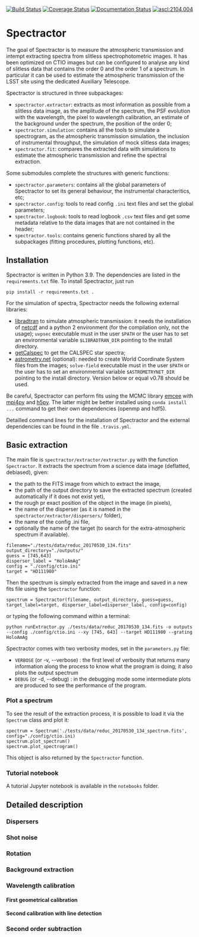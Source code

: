 [![Build Status](https://travis-ci.org/LSSTDESC/Spectractor.svg?branch=master)](https://travis-ci.org/LSSTDESC/Spectractor)
[![Coverage Status](https://coveralls.io/repos/github/LSSTDESC/Spectractor/badge.svg?branch=master)](https://coveralls.io/github/LSSTDESC/Spectractor?branch=master)
[![Documentation Status](https://readthedocs.org/projects/spectractor/badge/?version=latest)](https://spectractor.readthedocs.io/en/latest/?badge=latest)
<a href="https://ascl.net/2104.004"><img src="https://img.shields.io/badge/ascl-2104.004-blue.svg?colorB=262255" alt="ascl:2104.004" /></a>

# Spectractor

The goal of Spectractor is to measure the atmospheric transmission and intempt extracting spectra from slitless spectrophotometric images. It has been optimized on CTIO images but can be configured to analyse any kind of slitless data that contains the order 0 and the order 1 of a spectrum. In particular it can  be used to estimate the atmospheric transmission of the LSST site using the dedicated  Auxiliary Telescope. 

Spectractor is structured in three subpackages: 
- `spectractor.extractor`: extracts as most information as possible from a slitless data  image, as the amplitude of the spectrum, the PSF evolution with the wavelength, the pixel to wavelength calibration, an estimate of the background under the spectrum, the position of the order 0;
- `spectractor.simulation`: contains all the tools to simulate a spectrogram, as the atmospheric transmission simulation, the inclusion of instrumental throughput, the simulation of mock  slitless  data images;
- `spectractor.fit`: compares the extracted data with simulations to estimate the atmospheric transmission and refine the spectral extraction.

Some submodules complete the structures with generic functions:
- `spectractor.parameters`: contains all the global parameters of Spectractor to set its general behaviour, the instrumental characteritics, etc;
- `spectractor.config`: tools to read config `.ini` text files and set the global parameters;
- `spectractor.logbook`: tools to read logbook `.csv` text files and get some metadata relative to the data images that are not contained in the header;
- `spectractor.tools`: contains generic functions shared by all  the subpackages (fitting procedures, plotting functions, etc).


## Installation

Spectractor is written in Python 3.9. The dependencies are listed in the `requirements.txt` file. To install Spectractor, just run
```
pip install -r requirements.txt .
```
For the simulation of spectra, Spectractor needs the following external libraries:
- [libradtran](http://www.libradtran.org/doku.php) to simulate atmospheric transmission: it needs the installation of [netcdf](https://www.unidata.ucar.edu/software/netcdf/) and a python 2 environment (for the compilation only, not the usage); `uvpsec` executable must in the user `$PATH` or the user has to set an environmental variable `$LIBRADTRAN_DIR` pointing to the install directory.
- [getCalspec](https://github.com/LSSTDESC/getCalspec) to get the CALSPEC star spectra;
- [astrometry.net](https://astrometrynet.readthedocs.io/en/latest/) (optional): needed to create World Coordinate System files from the images; `solve-field` executable must in the user `$PATH` or the user has to set an environmental variable `$ASTROMETRYNET_DIR` pointing to the install directory. Version below or equal v0.78 should be used.

Be careful, Spectractor can perform fits using the MCMC library [emcee](https://emcee.readthedocs.io/en/stable/) with [mpi4py](https://mpi4py.readthedocs.io/en/stable/) and [h5py](https://www.h5py.org/).  The latter might be better installed using `conda install ...` command to get their own dependencies (openmp and hdf5).

Detailled command lines for the installation of Spectractor and the external dependencies can be found in the file `.travis.yml`.

## Basic extraction

The main file is `spectractor/extractor/extractor.py` with the function `Spectractor`. It extracts the spectrum from a science data image (deflatted, debiased), given:
- the path to the FITS image from which to extract the image, 
- the path of the output directory to save the extracted spectrum (created automatically if it does not exist yet),
- the rough pr exact position of the object in the image (in pixels),
- the name of the disperser (as it is named in the `spectractor/extractor/dispersers/` folder),
- the name of the config .ini file,
- optionally the name of the target (to search for the extra-atmospheric spectrum if available).

```
filename="./tests/data/reduc_20170530_134.fits"
output_directory="./outputs/"
guess = [745,643]
disperser_label = "HoloAmAg"
config = "./config/ctio.ini"
target = "HD111980"
```

Then the spectrum is simply extracted from the image and saved in a new fits file using the `Spectractor` function:
```
spectrum = Spectractor(filename, output_directory, guess=guess, target_label=target, disperser_label=disperser_label, config=config)
```

or typing the following command within a terminal:
```
python runExtractor.py ./tests/data/reduc_20170530_134.fits -o outputs --config ./config/ctio.ini --xy [745, 643] --target HD111980 --grating HoloAmAg
```

Spectractor comes with two verbosity modes, set in the `parameters.py` file:
- `VERBOSE` (or -v, --verbose) : the first level of verbosity that returns many information along the process to know what the program is doing; it also plots the output spectrum
- `DEBUG` (or -d, --debug) : in the debugging mode some intermediate plots are produced to see the performance of the program.

### Plot a spectrum

To see the result of the extraction process, it is possible to load it via the `Spectrum` class and plot it:
```
spectrum = Spectrum('./tests/data/reduc_20170530_134_spectrum.fits', config="./config/ctio.ini)
spectrum.plot_spectrum()
spectrum.plot_spectrogram()
```
This object is also returned by the `Spectractor` function.

### Tutorial notebook

A tutorial Jupyter notebook is available in the `notebooks` folder.

## Detailed description

### Dispersers

### Shot noise

### Rotation

### Background extraction

### Wavelength calibration
#### First geometrical calibration
#### Second calibration with line detection

### Second order subtraction

